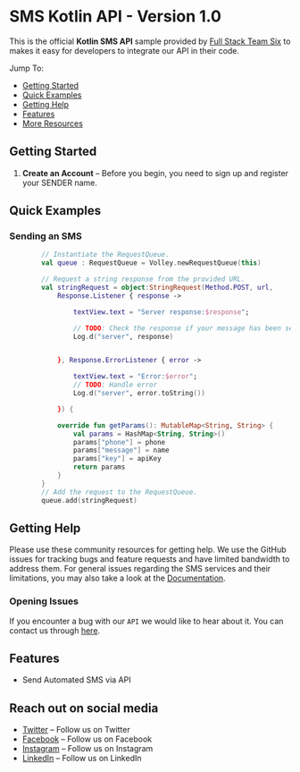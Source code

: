 # SMS Kotlin API - Version 1.0

This is the official **Kotlin SMS API** sample provided by [Full Stack Team Six](https://fullstackteamsix.com/) to makes it easy for developers to integrate our API in their code.

Jump To:
* [Getting Started](#Getting-Started)
* [Quick Examples](#Quick-Examples)
* [Getting Help](#Getting-Help)
* [Features](#Features) 
* [More Resources](#Resources) 

## Getting Started

1. **Create an Account** – Before you begin, you need to
   sign up and register your SENDER name.
 

## Quick Examples

### Sending an SMS

```kotlin
        // Instantiate the RequestQueue.
        val queue : RequestQueue = Volley.newRequestQueue(this)

        // Request a string response from the provided URL.
        val stringRequest = object:StringRequest(Method.POST, url,
            Response.Listener { response ->

                textView.text = "Server response:$response";

                // TODO: Check the response if your message has been sent.
                Log.d("server", response)


            }, Response.ErrorListener { error ->

                textView.text = "Error:$error";
                // TODO: Handle error
                Log.d("server", error.toString())

            }) {

            override fun getParams(): MutableMap<String, String> {
                val params = HashMap<String, String>()
                params["phone"] = phone
                params["message"] = name
                params["key"] = apiKey
                return params
            }
        }
        // Add the request to the RequestQueue.
        queue.add(stringRequest)
```

## Getting Help

Please use these community resources for getting help. We use the GitHub issues for tracking bugs and feature requests and have limited bandwidth to address them.
For general issues regarding the SMS services and their limitations, you may also take a look at the [Documentation](https://fullstackteamsix.com/docs).


### Opening Issues

If you encounter a bug with our `API` we would like to hear about it. You can contact us through [here](https://fullstackteamsix.com/contacts.html).

## Features

* Send Automated SMS via API
 
## Reach out on social media

* [Twitter](www.twitter.com/fullstackteam6) – Follow us on Twitter 
* [Facebook](https://web.facebook.com/fullstackteamsix/) – Follow us on Facebook 
* [Instagram](https://www.instagram.com/full_stack_team_six/) – Follow us on Instagram 
* [LinkedIn](https://www.linkedin.com/company/full-stack-team-six) – Follow us on LinkedIn 
